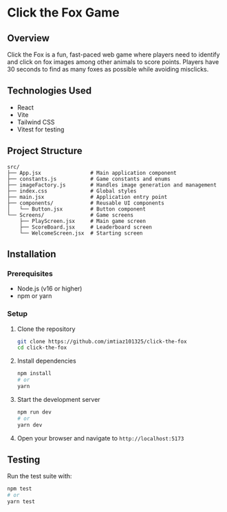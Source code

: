 # Click the Fox Game

## Overview

Click the Fox is a fun, fast-paced web game where players need to identify and click on fox images among other animals to score points. Players have 30 seconds to find as many foxes as possible while avoiding misclicks.

## Technologies Used

- React
- Vite
- Tailwind CSS
- Vitest for testing

## Project Structure

```text
src/
├── App.jsx                # Main application component
├── constants.js           # Game constants and enums
├── imageFactory.js        # Handles image generation and management
├── index.css              # Global styles
├── main.jsx               # Application entry point
├── components/            # Reusable UI components
│   └── Button.jsx         # Button component
└── Screens/               # Game screens
    ├── PlayScreen.jsx     # Main game screen
    ├── ScoreBoard.jsx     # Leaderboard screen
    └── WelcomeScreen.jsx  # Starting screen
```

## Installation

### Prerequisites

- Node.js (v16 or higher)
- npm or yarn

### Setup

1. Clone the repository

   ```bash
   git clone https://github.com/imtiaz101325/click-the-fox
   cd click-the-fox
   ```

2. Install dependencies

   ```bash
   npm install
   # or
   yarn
   ```

3. Start the development server

   ```bash
   npm run dev
   # or
   yarn dev
   ```

4. Open your browser and navigate to `http://localhost:5173`

## Testing

Run the test suite with:

```bash
npm test
# or
yarn test
```
